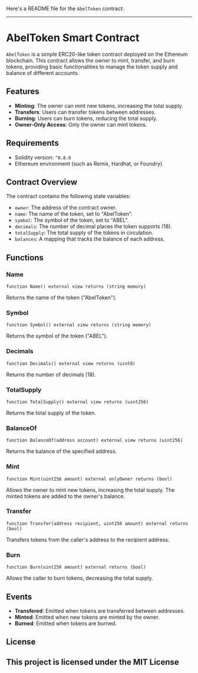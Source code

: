 Here's a README file for the `AbelToken` contract:

---

# AbelToken Smart Contract

`AbelToken` is a simple ERC20-like token contract deployed on the Ethereum blockchain. This contract allows the owner to mint, transfer, and burn tokens, providing basic functionalities to manage the token supply and balance of different accounts.

## Features

- **Minting**: The owner can mint new tokens, increasing the total supply.
- **Transfers**: Users can transfer tokens between addresses.
- **Burning**: Users can burn tokens, reducing the total supply.
- **Owner-Only Access**: Only the owner can mint tokens.

## Requirements

- Solidity version: `^0.8.0`
- Ethereum environment (such as Remix, Hardhat, or Foundry)

## Contract Overview

The contract contains the following state variables:

- `owner`: The address of the contract owner.
- `name`: The name of the token, set to "AbelToken".
- `symbol`: The symbol of the token, set to "ABEL".
- `decimals`: The number of decimal places the token supports (18).
- `totalSupply`: The total supply of the tokens in circulation.
- `balances`: A mapping that tracks the balance of each address.

## Functions

### Name

```solidity
function Name() external view returns (string memory)
```

Returns the name of the token ("AbelToken").

### Symbol

```solidity
function Symbol() external view returns (string memory)
```

Returns the symbol of the token ("ABEL").

### Decimals

```solidity
function Decimals() external view returns (uint8)
```

Returns the number of decimals (18).

### TotalSupply

```solidity
function TotalSupply() external view returns (uint256)
```

Returns the total supply of the token.

### BalanceOf

```solidity
function BalanceOf(address account) external view returns (uint256)
```

Returns the balance of the specified address.

### Mint

```solidity
function Mint(uint256 amount) external onlyOwner returns (bool)
```

Allows the owner to mint new tokens, increasing the total supply. The minted tokens are added to the owner's balance.

### Transfer

```solidity
function Transfer(address recipient, uint256 amount) external returns (bool)
```

Transfers tokens from the caller's address to the recipient address.

### Burn

```solidity
function Burn(uint256 amount) external returns (bool)
```

Allows the caller to burn tokens, decreasing the total supply.

## Events

- **Transfered**: Emitted when tokens are transferred between addresses.
- **Minted**: Emitted when new tokens are minted by the owner.
- **Burned**: Emitted when tokens are burned.

## License

## This project is licensed under the MIT License
